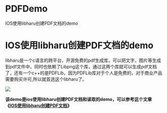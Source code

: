 # PDFDemo
IOS使用libharu创建PDF文档的demo
# IOS使用libharu创建PDF文档的demo


libharu是一个c语言的跨平台，开源免费的pdf生成库，可以把文字，图片等生成到pdf文件中，同时也依赖了Libpng这个库，通过这两个库就可以生成pdf文档了，还有一个c++的是PDFLib，因为PDFLib库对于个人是免费的，对于商业产品需要购买许可,所以就首选这个libharu了。

![](http://cdn.hudongdong.com/content/uploadfile/201702/a8511486376850.png)

**该demo是ios使用libharu创建PDF文档和读取的demo，可以参考这个文章《[IOS使用libharu创建PDF文档](http://www.hudongdong.com/ios/399.html)》**
